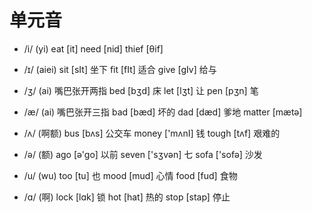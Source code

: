 # 单元音
* /i/ (yi)
 eat [it]
 need [nid]
 thief [θif]

* /ɪ/ (aiei)
  sit [sIt]   坐下
  fit [fIt]   适合
  give [gIv]  给与

* /ʒ/ (ai) 嘴巴张开两指
  bed [bʒd] 床
  let [lʒt] 让
  pen [pʒn] 笔

* /æ/ (ai) 嘴巴张开三指
  bad [bæd] 坏的
  dad [dæd] 爹地
  matter [mætə]

* /ʌ/ (啊额)
  bus [bʌs] 公交车
  money ['mʌnI] 钱
  tough [tʌf] 艰难的

* /ə/ (额)
  ago [ə'go] 以前
  seven ['sʒvən] 七
  sofa  ['sofə] 沙发

* /u/ (wu)
  too [tu] 也
  mood [mud] 心情
  food [fud] 食物

* /ɑ/ (啊)
  lock [lɑk] 锁
  hot [hat] 热的
  stop [stap] 停止
